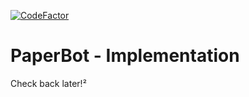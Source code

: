 [![CodeFactor](https://www.codefactor.io/repository/github/lefoutrolleur/paperbot/badge)](https://www.codefactor.io/repository/github/lefoutrolleur/paperbot)
# PaperBot - Implementation

Check back later!²
